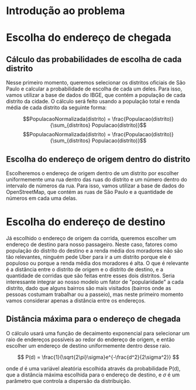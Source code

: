 
# Introdução ao problema


# Escolha do endereço de chegada

##  Cálculo das probabilidades de escolha de cada distrito
Nesse primeiro momento, queremos selecionar os distritos oficiais de São Paulo e calcular a probabilidade de escolha de cada um deles. Para isso, vamos utilizar a base de dados do IBGE, que contém a população de cada distrito da cidade.
O cálculo será feito usando a população total e renda média de cada distrito da seguinte forma:

$$PopulacaoNormalizada(distrito) = \frac{Populacao(distrito)}{\sum_{distritos} Populacao(distrito)}$$
$$PopulacaoNormalizada(distrito) = \frac{Populacao(distrito)}{\sum_{distritos} Populacao(distrito)}$$

## Escolha do endereço de origem dentro do distrito
Escolheremos o endereço de origem dentro de um distrito por escolher uniformemente uma rua dentro das ruas do distrito e um número dentro do intervalo de números da rua. Para isso, vamos utilizar a base de dados do OpenStreetMap, que contém as ruas de São Paulo e a quantidade de números em cada uma delas.

# Escolha do endereço de destino

Já escolhido o endereço de origem da corrida, queremos escolher um endereço de destino para nosso passageiro. Neste caso, fatores como população do distrito do destino e a renda média dos moradores não são tão relevantes, ninguém pede Uber para ir a um distrito porque ele é populoso ou porque a renda média dos moradores é alta. O que é relevante é a distância entre o distrito de origem e o distrito de destino, e a quantidade de corridas que são feitas entre esses dois distritos.
Seria interessante integrar ao nosso modelo um fator de "popularidade" a cada distrito, dado que alguns bairros são mais visitados (bairros onde as pessoas costumam trabalhar ou a passeio), mas neste primeiro momento vamos considerar apenas a distância entre os endereços.

## Distância máxima para o endereço de chegada

O cálculo usará uma função de decaimento exponencial para selecionar um raio de endereços possíveis ao redor do endereço de origem, e então escolher um endereço de destino uniformemente dentro desse raio.

$$
P(d) = \frac{1}{\sqrt{2\pi}\sigma}e^{-\frac{d^2}{2\sigma^2}}
$$

onde $d$ é uma variável aleatória escolhida através da probabilidade P(d), que a distância máxima escolhida para o endereço de destino, e $\sigma$ é um parâmetro que controla a dispersão da distribuição.

